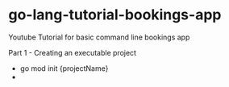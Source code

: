 # go-lang-tutorial-bookings-app
Youtube Tutorial for basic command line bookings app


Part 1 - Creating an executable project
- go mod init {projectName}
- 